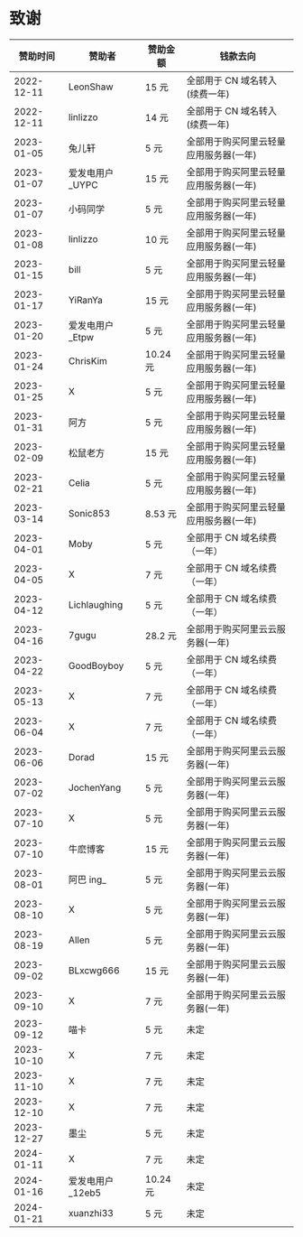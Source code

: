 # 致谢

| **赞助时间** | **赞助者**        | **赞助金额** | **钱款去向**                           |
| ------------ | ----------------- | ------------ | -------------------------------------- |
| 2022-12-11   | LeonShaw          | 15 元        | 全部用于 CN 域名转入(续费一年)         |
| 2022-12-11   | linlizzo          | 14 元        | 全部用于 CN 域名转入(续费一年)         |
| 2023-01-05   | 兔儿轩            | 5 元         | 全部用于购买阿里云轻量应用服务器(一年) |
| 2023-01-07   | 爱发电用户\_UYPC  | 15 元        | 全部用于购买阿里云轻量应用服务器(一年) |
| 2023-01-07   | 小码同学          | 5 元         | 全部用于购买阿里云轻量应用服务器(一年) |
| 2023-01-08   | linlizzo          | 10 元        | 全部用于购买阿里云轻量应用服务器(一年) |
| 2023-01-15   | bill              | 5 元         | 全部用于购买阿里云轻量应用服务器(一年) |
| 2023-01-17   | YiRanYa           | 15 元        | 全部用于购买阿里云轻量应用服务器(一年) |
| 2023-01-20   | 爱发电用户\_Etpw  | 5 元         | 全部用于购买阿里云轻量应用服务器(一年) |
| 2023-01-24   | ChrisKim          | 10.24 元     | 全部用于购买阿里云轻量应用服务器(一年) |
| 2023-01-25   | X                 | 5 元         | 全部用于购买阿里云轻量应用服务器(一年) |
| 2023-01-31   | 阿方              | 5 元         | 全部用于购买阿里云轻量应用服务器(一年) |
| 2023-02-09   | 松鼠老方          | 15 元        | 全部用于购买阿里云轻量应用服务器(一年) |
| 2023-02-21   | Celia             | 5 元         | 全部用于购买阿里云轻量应用服务器(一年) |
| 2023-03-14   | Sonic853          | 8.53 元      | 全部用于购买阿里云轻量应用服务器(一年) |
| 2023-04-01   | Moby              | 5 元         | 全部用于 CN 域名续费（一年）           |
| 2023-04-05   | X                 | 7 元         | 全部用于 CN 域名续费（一年）           |
| 2023-04-12   | Lichlaughing      | 5 元         | 全部用于 CN 域名续费（一年）           |
| 2023-04-16   | 7gugu             | 28.2 元      | 全部用于购买阿里云云服务器(一年) |
| 2023-04-22   | GoodBoyboy        | 5 元         | 全部用于 CN 域名续费（一年）           |
| 2023-05-13   | X                 | 7 元         | 全部用于 CN 域名续费（一年）           |
| 2023-06-04   | X                 | 7 元         | 全部用于 CN 域名续费（一年）           |
| 2023-06-06   | Dorad             | 15 元        | 全部用于购买阿里云云服务器(一年) |
| 2023-07-02   | JochenYang        | 5 元         | 全部用于购买阿里云云服务器(一年) |
| 2023-07-10   | X                 | 5 元         | 全部用于购买阿里云云服务器(一年) |
| 2023-07-10   | 牛麽博客          | 15 元        | 全部用于购买阿里云云服务器(一年) |
| 2023-08-01   | 阿巴 ing\_        | 5 元         | 全部用于购买阿里云云服务器(一年) |
| 2023-08-10   | X                 | 5 元         | 全部用于购买阿里云云服务器(一年) |
| 2023-08-19   | Allen             | 5 元         | 全部用于购买阿里云云服务器(一年) |
| 2023-09-02   | BLxcwg666         | 15 元        | 全部用于购买阿里云云服务器(一年) |
| 2023-09-10   | X                 | 7 元         | 全部用于购买阿里云云服务器(一年) |
| 2023-09-12   | 喵卡              | 5 元         | 未定                                   |
| 2023-10-10   | X                 | 7 元         | 未定                                   |
| 2023-11-10   | X                 | 7 元         | 未定                                   |
| 2023-12-10   | X                 | 7 元         | 未定                                   |
| 2023-12-27   | 墨尘              | 5 元         | 未定                                   |
| 2024-01-11   | X                 | 7 元         | 未定                                   |
| 2024-01-16   | 爱发电用户\_12eb5 | 10.24 元     | 未定                                   |
| 2024-01-21   | xuanzhi33         | 5 元         | 未定                                   |
